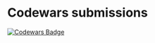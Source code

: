 # Codewars submissions

[![Codewars Badge](https://www.codewars.com/users/diegourban/badges/micro)](https://www.codewars.com/users/diegourban)
